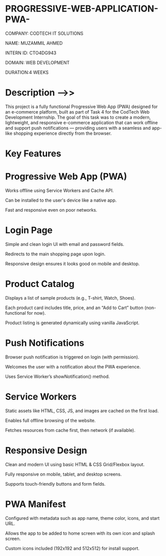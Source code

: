 # PROGRESSIVE-WEB-APPLICATION-PWA-
 COMPANY: CODTECH IT SOLUTIONS

  NAME: MUZAMMIL AHMED

  INTERN ID: CTO4DG943

  DOMAIN: WEB DEVELOPMENT

  DURATION:4 WEEKS

 # Description -->> 
  This project is a fully functional Progressive Web App (PWA) designed for an e-commerce platform, built as part of Task 4 for the CodTech Web Development Internship. The goal of this task was to create a modern, lightweight, and responsive e-commerce application that can work offline and support push notifications — providing users with a seamless and app-like shopping experience directly from the browser.

# Key Features
# Progressive Web App (PWA)
Works offline using Service Workers and Cache API.

Can be installed to the user's device like a native app.

Fast and responsive even on poor networks.

# Login Page
Simple and clean login UI with email and password fields.

Redirects to the main shopping page upon login.

Responsive design ensures it looks good on mobile and desktop.

# Product Catalog
Displays a list of sample products (e.g., T-shirt, Watch, Shoes).

Each product card includes title, price, and an “Add to Cart” button (non-functional for now).

Product listing is generated dynamically using vanilla JavaScript.

# Push Notifications
Browser push notification is triggered on login (with permission).

Welcomes the user with a notification about the PWA experience.

Uses Service Worker’s showNotification() method.

# Service Workers
Static assets like HTML, CSS, JS, and images are cached on the first load.

Enables full offline browsing of the website.

Fetches resources from cache first, then network (if available).

# Responsive Design
Clean and modern UI using basic HTML & CSS Grid/Flexbox layout.

Fully responsive on mobile, tablet, and desktop screens.

Supports touch-friendly buttons and form fields.

# PWA Manifest
Configured with metadata such as app name, theme color, icons, and start URL.

Allows the app to be added to home screen with its own icon and splash screen.

Custom icons included (192x192 and 512x512) for install support.
